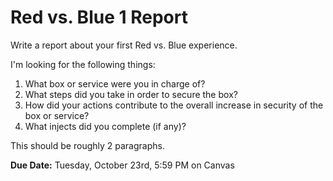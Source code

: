 # Red vs. Blue 1 Report

Write a report about your first Red vs. Blue experience.

I'm looking for the following things:

1. What box or service were you in charge of?
2. What steps did you take in order to secure the box?
3. How did your actions contribute to the overall increase in security of the box or service?
4. What injects did you complete (if any)?

This should be roughly 2 paragraphs.

**Due Date:** Tuesday, October 23rd, 5:59 PM on Canvas
